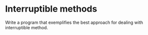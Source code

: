 # Interruptible methods
Write a program that exemplifies the best approach for dealing with interruptible method.
